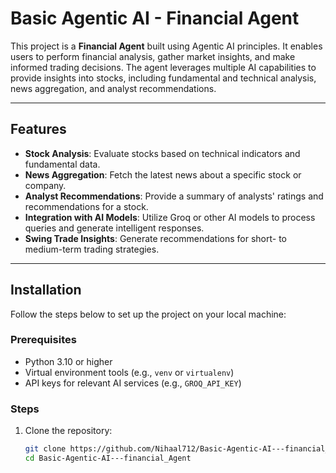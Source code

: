 # Basic Agentic AI - Financial Agent

This project is a **Financial Agent** built using Agentic AI principles. It enables users to perform financial analysis, gather market insights, and make informed trading decisions. The agent leverages multiple AI capabilities to provide insights into stocks, including fundamental and technical analysis, news aggregation, and analyst recommendations.

---

## Features

- **Stock Analysis**: Evaluate stocks based on technical indicators and fundamental data.
- **News Aggregation**: Fetch the latest news about a specific stock or company.
- **Analyst Recommendations**: Provide a summary of analysts' ratings and recommendations for a stock.
- **Integration with AI Models**: Utilize Groq or other AI models to process queries and generate intelligent responses.
- **Swing Trade Insights**: Generate recommendations for short- to medium-term trading strategies.

---

## Installation

Follow the steps below to set up the project on your local machine:

### Prerequisites
- Python 3.10 or higher
- Virtual environment tools (e.g., `venv` or `virtualenv`)
- API keys for relevant AI services (e.g., `GROQ_API_KEY`)

### Steps
1. Clone the repository:
   ```bash
   git clone https://github.com/Nihaal712/Basic-Agentic-AI---financial_Agent.git
   cd Basic-Agentic-AI---financial_Agent

